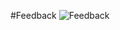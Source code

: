 #Feedback
![Feedback](https://github.com/RoboticRice/CS-M20-Projects/blob/updated-after-the-fact/TopicB/TopicB-Feedback.jpg)